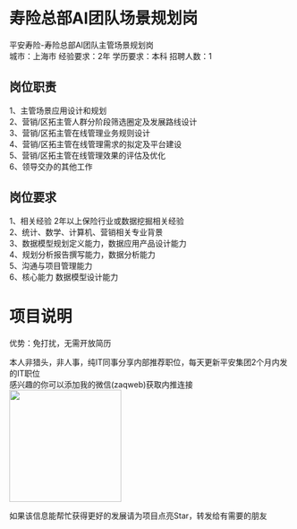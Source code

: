 # 寿险总部AI团队场景规划岗
平安寿险-寿险总部AI团队主管场景规划岗  
城市：上海市 经验要求：2年 学历要求：本科  招聘人数：1

## 岗位职责
1、主管场景应用设计和规划   
2、营销/区拓主管人群分阶段筛选圈定及发展路线设计   
3、营销/区拓主管在线管理业务规则设计   
4、营销/区拓主管在线管理需求的拟定及平台建设   
5、营销/区拓主管在线管理效果的评估及优化   
6、领导交办的其他工作

## 岗位要求
1、相关经验 2年以上保险行业或数据挖掘相关经验   
2、统计、数学、计算机、营销相关专业背景   
3、数据模型规划定义能力，数据应用产品设计能力    
4、规划分析报告撰写能力，数据分析能力   
5、沟通与项目管理能力   
6、核心能力 数据模型设计能力

# 项目说明

优势：免打扰，无需开放简历

本人非猎头，非人事，纯IT同事分享内部推荐职位，每天更新平安集团2个月内发的IT职位  
感兴趣的你可以添加我的微信(zaqweb)获取内推连接  
<img src="https://github.com/zaqweb/PA-IT-JOBS/blob/master/WechatICode.jpeg"  height="200" width="200">

如果该信息能帮忙获得更好的发展请为项目点亮Star，转发给有需要的朋友




